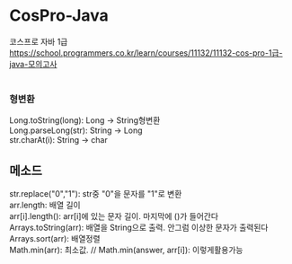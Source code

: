 # CosPro-Java
코스프로 자바 1급 <br>
https://school.programmers.co.kr/learn/courses/11132/11132-cos-pro-1급-java-모의고사<br>
<br>

### 형변환
Long.toString(long): Long -> String형변환<br>
Long.parseLong(str): String -> Long<br>
str.charAt(i): String -> char<br>
## 메소드
str.replace("0","1"): str중 "0"을 문자를 "1"로 변환<br> 
arr.length: 배열 길이 <br>
arr[i].length(): arr[i]에 있는 문자 길이. 마지막에 ()가 들어간다<br>
Arrays.toString(arr): 배열을 String으로 출력. 안그럼 이상한 문자가 출력된다<br>
Arrays.sort(arr): 배열정렬<br>
Math.min(arr): 최소값. // Math.min(answer, arr[i]): 이렇게활용가능
